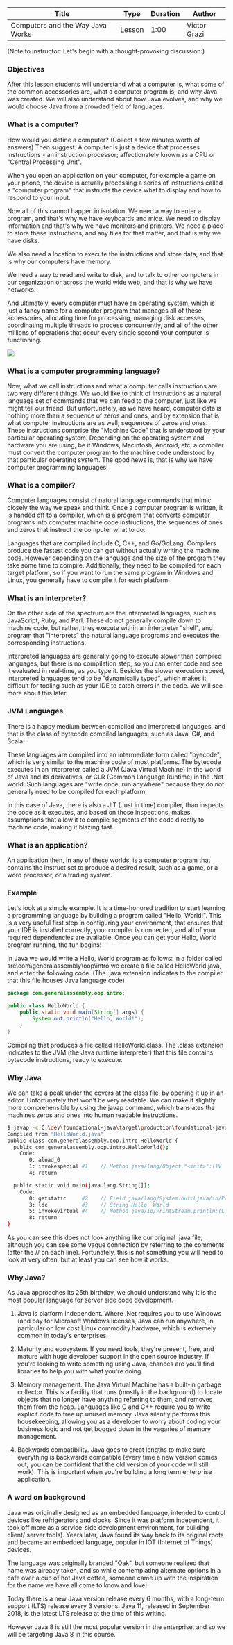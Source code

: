 | Title       | Type   | Duration | Author        |
| ----------- | ------ | -------- |   ----------  |
| Computers and the Way Java Works | Lesson | 1:00     |  Victor Grazi |

(Note to instructor: Let's begin with a thought-provoking discussion:)

### Objectives 
After this lesson students will understand what a computer is, what some of the common accessories are, what a computer program is, and why Java was created.
We will also understand about how Java evolves, and why we would choose Java from a crowded field of languages.

### What is a computer?

How would you define a computer? (Collect a few minutes worth of answers)
Then suggest: A computer is just a device that processes instructions - an instruction processor; 
affectionately known as a CPU or "Central Processing Unit".

When you open an application on your computer, for example a game on your phone, the device is actually processing a series of instructions called a "computer program" that instructs the device what to display and how to respond to your input.

Now all of this cannot happen in isolation. We need a way to enter a program, and that's why we have keyboards and mice. We need to display information and that's why we have monitors and printers. We need a place to store these instructions, and any files for that matter, and that is why we have disks.

We also need a location to execute the instructions and store data, and that is why our computers have memory.

We need a way to read and write to disk, and to talk to other computers in our organization or across the world wide web, and that is why we have networks.

And ultimately, every computer must have an operating system, which is just a fancy name for a computer program that manages all of these accessories, allocating time for processing, managing disk accesses, coordinating multiple threads to process concurrently, and all of the other millions of operations that occur every single second your computer is functioning.

<img src="https://cdn-images-1.medium.com/max/1600/1*rk1o0WQWtR1tEGcsEMIpEQ.png"/>

### What is a computer programming language?
Now, what we call instructions and what a computer calls instructions are two very different things. We would like to think of instructions as a natural language set of commands that we can feed to the computer, just like we might tell our friend. But unfortunately, as we have heard, computer data is nothing more than a sequence of zeros and ones, and by extension that is what computer instructions are as well; sequences of zeros and ones. These instructions comprise the "Machine Code" that is understood by your particular operating system. Depending on the operating system and hardware you are using, be it Windows, Macintosh, Android, etc, a compiler must convert the computer program to the machine code understood by that particular operating system. The good news is, that is why we have computer programming languages!

### What is a compiler?
Computer languages consist of natural language commands that mimic closely the way we speak and think. Once a computer program is written, it is handed off to a compiler, which is a program that converts computer programs into computer machine code instructions, the sequences of ones and zeros that instruct the computer what to do. 

Languages that are compiled include C, C++, and Go/GoLang.
Compilers produce the fastest code you can get without actually writing the machine code. However depending on the language and the size of the program they take some time to compile. Additionally, they need to be compiled for each target platform, so if you want to run the same program in Windows and Linux, you generally have to compile it for each platform.   

### What is an interpreter?
On the other side of the spectrum are the interpreted languages, such as JavaScript, Ruby, and Perl. These do not generally compile down to machine code, but rather, they execute within an interpreter "shell", and program that "interprets" the natural language programs and executes the corresponding instructions.

Interpreted languages are generally going to execute slower than compiled languages, but there is no compilation step, so you can enter code and see it evaluated in real-time, as you type it. Besides the slower execution speed, interpreted languages tend to be "dynamically typed", which makes it difficult for tooling such as your IDE to catch errors in the code. We will see more about this later.

 [//]: # "todo: Discuss statically and dynamically typed languages"

### JVM Languages
There is a happy medium between compiled and interpreted languages, and that is the class of bytecode compiled languages, such as Java, C#, and Scala. 

These languages are compiled into an intermediate form called "byecode", which is very similar to the machine code of most platforms. The bytecode executes in an interpreter called a JVM (Java Virtual Machine) in the world of Java and its derivatives, or CLR (Common Language Runtime) in the .Net world. Such languages are "write once, run anywhere" because they do not generally need to be compiled for each platform.

In this case of Java, there is also a JIT (Just in time) compiler, than inspects the code as it executes, and based on those inspections, makes assumptions that allow it to compile segments of the code directly to machine code, making it blazing fast.
 
### What is an application?
An application then, in any of these worlds, is a computer program that contains the instruct set to produce a desired result, such as a game, or a word processor, or a trading system.

### Example
Let's look at a simple example. It is a time-honored tradition to start learning a programming language by building a program called "Hello, World!". This is a very useful first step in configuring your environment, that ensures that your IDE is installed correctly, your compiler is connected, and all of your required dependencies are available. Once you can get your Hello, World program running, the fun begins!

In Java we would write a Hello, World program as follows:
In a folder called src\com\generalassembly\oop\intro we create a file called HelloWorld.java, and enter the following code.
(The .java extension indicates to the compiler that this file houses Java language code)
```java
package com.generalassembly.oop.intro;

public class HelloWorld {
    public static void main(String[] args) {
        System.out.println("Hello, World!");
    }
}
```

Compiling that produces a file called HelloWorld.class. The .class extension indicates to the JVM (the Java runtime interpreter) that this file contains bytecode instructions, ready to execute.

### Why Java 
We can take a peak under the covers at the class file, by opening it up in an editor. Unfortunately that won't be very readable. We can make it slightly more comprehensible by using the javap command, which translates the machines zeros and ones into human readable instructions.

```bash
$ javap -c C:\dev\foundational-java\target\production\foundational-java\com\generalassembly\oop\intro\HelloWorld.class
Compiled from "HelloWorld.java"
public class com.generalassembly.oop.intro.HelloWorld {
  public com.generalassembly.oop.intro.HelloWorld();
    Code:
       0: aload_0
       1: invokespecial #1    // Method java/lang/Object."<init>":()V
       4: return

  public static void main(java.lang.String[]);
    Code:
       0: getstatic     #2    // Field java/lang/System.out:Ljava/io/PrintStream;
       3: ldc           #3    // String Hello, World
       5: invokevirtual #4    // Method java/io/PrintStream.println:(Ljava/lang/String;)V
       8: return
}
```

As you can see this does not look anything like our original .java file, although you can see some vague connection by referring to the comments (after the // on each line). Fortunately, this is not something you will need to look at very often, but at least you can see how it works.

### Why Java?
As Java approaches its 25th birthday, we should understand why it is the most popular language for server side code development.

1. Java is platform independent. Where .Net requires you to use Windows (and pay for Microsoft Windows licenses, Java can run anywhere, in particular on low cost Linux commodity hardware, which is extremely common in today's enterprises.

2. Maturity and ecosystem. If you need tools, they're present, free, and mature with huge developer support in the open source industry. If you're looking to write something using Java, chances are you'll find libraries to help you with what you're doing.

3. Memory management. The Java Virtual Machine has a built-in garbage collector. This is a facility that runs (mostly in the background) to locate objects that no longer have anything referring to them, and removes them from the heap. Languages like C and C++ require you to write explicit code to free up unused memory. Java silently performs this housekeeping, allowing you as a developer to worry about coding your business logic and not get bogged down in the vagaries of memory management. 

3. Backwards compatibility. Java goes to great lengths to make sure everything is backwards compatible (every time a new version comes out, you can be confident that the old version of your code will still work). This is important when you're building a long term enterprise application.

### A word on background
Java was originally designed as an embedded language, intended to control devices like refrigerators and clocks. Since it was platform independent, it took off more as a service-side development environment, for building client/ server tools). Years later, Java found its way back to its original roots and became an embedded language, popular in IOT (Internet of Things) devices. 

The language was originally branded "Oak", but someone realized that name was already taken, and so while contemplating alternate options in a cafe over a cup of hot Java coffee, someone came up with the inspiration for the name we have all come to know and love!

Today there is a new Java version release every 6 months, with a long-term support (LTS) release every 3 versions. Java 11, released in September 2018, is the latest LTS release at the time of this writing.

However Java 8 is still the most popular version in the enterprise, and so we will be targeting Java 8 in this course.  
